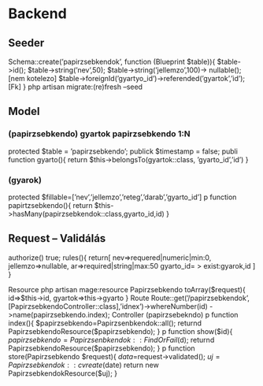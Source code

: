 # Backend
## Seeder
Schema::create(’papirzsebkendok’, function (Blueprint $table)){
	$table->id();
	$table->string(’nev’,50);
	$table->string(’jellemzo’,100)->	nullable();	[nem kotelezo]
	$table->foreignId(’gyartyo_id’)->referended(’gyartok’,’id’);   	[Fk]
}
php artisan migrate:(re)fresh –seed

## Model
###	(papirzsebkendo)				gyartok papirzsebkendo 1:N 
protected $table = ’papirzsebkendo’;
publick $timestamp = false;
publi function gyarto(){
	return $this->belongsTo(gyartok::class, ’gyarto_id’,’id’)
}
###	(gyarok)
protected $fillable=[’nev’,’jellemzo’,’reteg’,’darab’,’gyarto_id’]
p function papirtzsebkendo(){
	return $this->hasMany(papirzsebkendok::class,gyarto_id,id)
}
## Request – Validálás
authorize()
true;
rules(){
	return[
		nev=>requered|numeric|min:0,
		jellemzo=>nullable,
		ar=>required|string|max:50
		gyarto_id= > exist:gyarok,id
]
}

Resource
php artisan mage:resource Papirzsebkendo
	toArray($request){
	id=>$this->id,
	gyartok=>this->gyarto
}
Route
Route::get(’/papirzsebkendok’, [PapirzsebkendoController::class],’idnex’)->whereNumber(id)  ->name(papirzsebkendo.index);
Controller (papirzsebekndo)
p function index(){
	$papirzsebkendo=Papirzsenbkendok::all();
	returnd PapirzsebkendoResource($papirzsebkendo);
}
p function show($id){
	$papirzsebkendo=Papirzsenbkendok::FindOrFail($d);
returnd PapirzsebkendoResource($papirzsebkendo);
}
p function store(Papirzsebkendo $request){
	$data=$request->validated();
	$uj = Papirzsebkendok::cvreate($date)
	return new PapirzsebkendokResource($uj);
}
